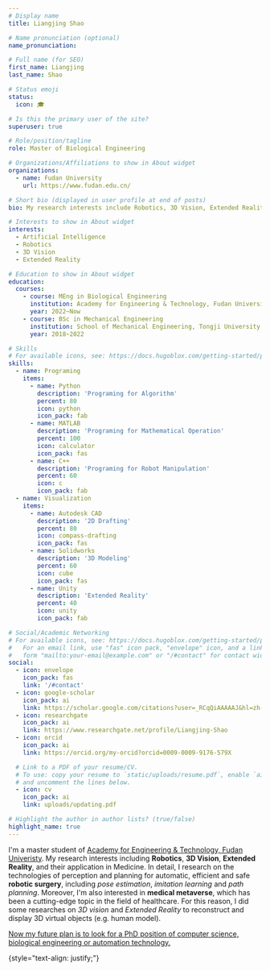 ```yaml
---
# Display name
title: Liangjing Shao

# Name pronunciation (optional)
name_pronunciation: 

# Full name (for SEO)
first_name: Liangjing
last_name: Shao

# Status emoji
status:
  icon: 🎓

# Is this the primary user of the site?
superuser: true

# Role/position/tagline
role: Master of Biological Engineering

# Organizations/Affiliations to show in About widget
organizations:
  - name: Fudan University
    url: https://www.fudan.edu.cn/

# Short bio (displayed in user profile at end of posts)
bio: My research interests include Robotics, 3D Vision, Extended Reality. I'm now focus on their application into robotic surgery and medical metaverse.

# Interests to show in About widget
interests:
  - Artificial Intelligence
  - Robotics
  - 3D Vision
  - Extended Reality

# Education to show in About widget
education:
  courses:
    - course: MEng in Biological Engineering
      institution: Academy for Engineering & Technology, Fudan University
      year: 2022~Now
    - course: BSc in Mechanical Engineering
      institution: School of Mechanical Engineering, Tongji University
      year: 2018~2022

# Skills
# For available icons, see: https://docs.hugoblox.com/getting-started/page-builder/#icons
skills:
  - name: Programing
    items:
      - name: Python
        description: 'Programing for Algorithm'
        percent: 80
        icon: python
        icon_pack: fab
      - name: MATLAB
        description: 'Programing for Mathematical Operation'
        percent: 100
        icon: calculator
        icon_pack: fas
      - name: C++
        description: 'Programing for Robot Manipulation'
        percent: 60
        icon: c
        icon_pack: fab
  - name: Visualization
    items:
      - name: Autodesk CAD
        description: '2D Drafting'
        percent: 80
        icon: compass-drafting
        icon_pack: fas
      - name: Solidworks
        description: '3D Modeling'
        percent: 60
        icon: cube
        icon_pack: fas
      - name: Unity
        description: 'Extended Reality'
        percent: 40
        icon: unity
        icon_pack: fab

# Social/Academic Networking
# For available icons, see: https://docs.hugoblox.com/getting-started/page-builder/#icons
#   For an email link, use "fas" icon pack, "envelope" icon, and a link in the
#   form "mailto:your-email@example.com" or "/#contact" for contact widget.
social:
  - icon: envelope
    icon_pack: fas
    link: '/#contact'
  - icon: google-scholar
    icon_pack: ai
    link: https://scholar.google.com/citations?user=_RCqQiAAAAAJ&hl=zh-CN
  - icon: researchgate
    icon_pack: ai
    link: https://www.researchgate.net/profile/Liangjing-Shao
  - icon: orcid
    icon_pack: ai
    link: https://orcid.org/my-orcid?orcid=0009-0009-9176-579X

  # Link to a PDF of your resume/CV.
  # To use: copy your resume to `static/uploads/resume.pdf`, enable `ai` icons in `params.yaml`,
  # and uncomment the lines below.
  - icon: cv
    icon_pack: ai
    link: uploads/updating.pdf

# Highlight the author in author lists? (true/false)
highlight_name: true
---
```


I'm a master student of <a href='https://faet.fudan.edu.cn/'>Academy for Engineering & Technology, Fudan Univeristy</a>. My research interests including <b>Robotics</b>, <b>3D Vision</b>, <b>Extended Reality</b>, and their application in Medicine. In detail, I research on the technologies of perception and planning for automatic, efficient and safe <b>robotic surgery</b>, including <i>pose estimation</i>, <i>imitation learning</i> and <i>path planning</i>. Moreover, I'm also interested in <b>medical metaverse</b>, which has been a cutting-edge topic in the field of healthcare. For this reason, I did some researches on <i>3D vision</i> and <i>Extended Reality</i> to reconstruct and display 3D virtual objects (e.g. human model). 

<u>Now my future plan is to look for a PhD position of computer science, biological engineering or automation technology.</u>

{style="text-align: justify;"}
